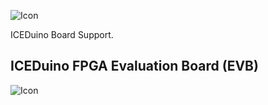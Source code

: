 ![Icon](https://raw.githubusercontent.com/FEntwumS/ICEDuino/refs/heads/main/Icon.png)

ICEDuino Board Support.

## ICEDuino FPGA Evaluation Board (EVB)
![Icon](https://raw.githubusercontent.com/FEntwumS/ICEDuino/refs/heads/main/Icon.png)
